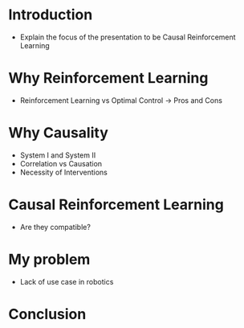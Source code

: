 # Introduction

- Explain the focus of the presentation to be Causal Reinforcement Learning

# Why Reinforcement Learning

- Reinforcement Learning vs Optimal Control -> Pros and Cons

# Why Causality

- System I and System II
- Correlation vs Causation
- Necessity of Interventions

# Causal Reinforcement Learning

- Are they compatible?

# My problem

- Lack of use case in robotics

# Conclusion